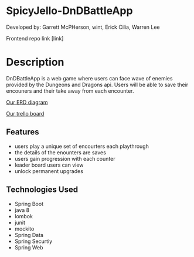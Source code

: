# SpicyJello-DnDBattleApp
Developed by: Garrett McPHerson, wint, Erick Cilia, Warren Lee


Frontend repo link [link]

# Description
DnDBattleApp is a web game where users can face wave of enemies provided by the Dungeons and Dragons api. Users will be able to save their encouners and their take away from each encounter.

[Our ERD diagram](https://lucid.app/lucidchart/5266f758-82aa-488f-8012-0fc2a26234d0/edit?page=0_0&invitationId=inv_0ddd24ad-ab88-4c19-8bdb-24cdd58fa4bf#)

[Our trello board](https://trello.com/b/ykP1l8Ny/spicyjello-dndbattleapp)

## Features
- users play a unique set of encourters each playthrough
- the details of the enounters are saves
- users gain progression with each counter
- leader board users can view
- unlock permanent upgrades
  
## Technologies Used
  - Spring Boot
  - java 8
  - lombok
  - junit
  - mockito
  - Spring Data
  - Spring Securtiy
  - Spring Web
